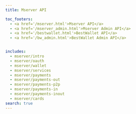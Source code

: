 ```yaml
---
title: Mserver API

toc_footers:
  - <a href='/mserver.html'>Mserver API</a>
  - <a href='/mserver_admin.html'>Mserver Admin API</a>
  - <a href='/bestwallet.html'>BestWallet API</a>
  - <a href='/bw_admin.html'>BestWallet Admin API</a>


includes:
  - mserver/intro
  - mserver/oauth  
  - mserver/wallet
  - mserver/services
  - mserver/payments
  - mserver/payments-out
  - mserver/payments-p2p
  - mserver/payments-in
  - mserver/payments-inout
  - mserver/cards
search: true
---
```

